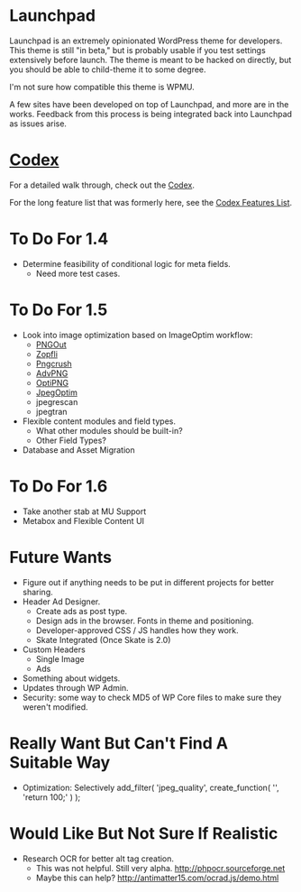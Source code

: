 Launchpad
=========

Launchpad is an extremely opinionated WordPress theme for developers.  This theme is still "in beta," but is probably usable if you test settings extensively before launch.  The theme is meant to be hacked on directly, but you should be able to child-theme it to some degree.  

I'm not sure how compatible this theme is WPMU.

A few sites have been developed on top of Launchpad, and more are in the works.  Feedback from this process is being integrated back into Launchpad as issues arise.

[Codex](_codex/index.md)
========================

For a detailed walk through, check out the [Codex](_codex/index.md).

For the long feature list that was formerly here, see the [Codex Features List](_codex/features.md).

To Do For 1.4
=============

* Determine feasibility of conditional logic for meta fields.
  * Need more test cases.

To Do For 1.5
=============

* Look into image optimization based on ImageOptim workflow:
  * [PNGOut](http://www.advsys.net/ken/util/pngout.htm)
  * [Zopfli](http://googledevelopers.blogspot.co.uk/2013/02/compress-data-more-densely-with-zopfli.html)
  * [Pngcrush](http://pmt.sourceforge.net/pngcrush/)
  * [AdvPNG](http://advancemame.sourceforge.net/doc-advpng.html)
  * [OptiPNG](http://optipng.sourceforge.net/)
  * [JpegOptim](http://www.kokkonen.net/tjko/projects.html)
  * jpegrescan
  * jpegtran
* Flexible content modules and field types.
  * What other modules should be built-in?
  * Other Field Types?
* Database and Asset Migration

To Do For 1.6
=============

* Take another stab at MU Support
* Metabox and Flexible Content UI

Future Wants
============

* Figure out if anything needs to be put in different projects for better sharing.
* Header Ad Designer.
  * Create ads as post type.
  * Design ads in the browser.  Fonts in theme and positioning.
  * Developer-approved CSS / JS handles how they work.
  * Skate Integrated (Once Skate is 2.0)
* Custom Headers
  * Single Image
  * Ads
* Something about widgets.
* Updates through WP Admin.
* Security: some way to check MD5 of WP Core files to make sure they weren't modified.

Really Want But Can't Find A Suitable Way
=========================================

* Optimization: Selectively add_filter( 'jpeg_quality', create_function( '', 'return 100;' ) );

Would Like But Not Sure If Realistic
====================================

* Research OCR for better alt tag creation.
	* This was not helpful. Still very alpha. http://phpocr.sourceforge.net
	* Maybe this can help? http://antimatter15.com/ocrad.js/demo.html
